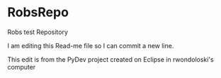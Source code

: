 # RobsRepo
Robs test Repository

I am editing this Read-me file so I can commit a new line. 

This edit is from the PyDev project created on Eclipse in rwondoloski's computer
